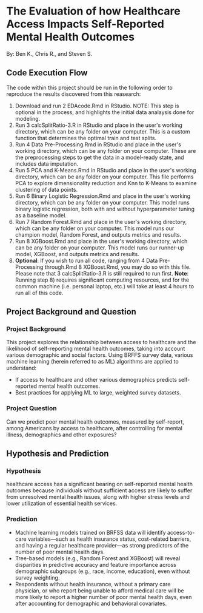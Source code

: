 # The Evaluation of how Healthcare Access Impacts Self-Reported Mental Health Outcomes
By: Ben K., Chris R., and Steven S.

## Code Execution Flow
The code within this project should be run in the following order to reproduce the results discovered from this reasearch:
1) Download and run 2 EDAcode.Rmd in RStudio. NOTE: This step is optional in the process, and highlights the initial data analaysis done for modeling.
2) Run 3 calcSplitRatio-3.R in RStudio and place in the user's working directory, which can be any folder on your computer. This is a custom function that determines the optimal train and test splits.
3) Run 4 Data Pre-Processing.Rmd in RStudio and place in the user's working directory, which can be any folder on your computer. These are the preprocessing steps to get the data in a model-ready state, and includes data imputation.
4) Run 5 PCA and K-Means.Rmd in RStudio and place in the user's working directory, which can be any folder on your computer. This file performs PCA to explore dimensionality reduction and Knn to K-Means to examine clustering of data points.
5) Run 6 Binary Logistic Regression.Rmd and place in the user's working directory, which can be any folder on your computer. This model runs binary logistic regression, both with and without hyperparameter tuning as a baseline model.
6) Run 7 Random Forest.Rmd and place in the user's working directory, which can be any folder on your computer. This model runs our champion model, Random Forest, and outputs metrics and results.
7) Run 8 XGBoost.Rmd and place in the user's working directory, which can be any folder on your computer. This model runs our runner-up model, XGBoost, and outputs metrics and results.
8) **Optional**: If you wish to run all code, ranging from 4 Data Pre-Processing through.Rmd 8 XGBoost.Rmd, you may do so with this file. Please note that 3 calcSplitRatio-3.R is still required to run first. **Note**: Running step 8) requires significant computing resources, and for the common machine (i.e. personal laptop, etc.) will take at least 4 hours to run all of this code.

## Project Background and Question
### Project Background
This project explores the relationship between access to healthcare and the likelihood of self-reporting mental health outcomes, taking into account various demographic and social factors. Using BRFFS survey data, various machine learning (herein referred to as ML) algorithms are applied to understand: 
- If access to healthcare and other various demographics predicts self-reported mental health outcomes.
- Best practices for applying ML to large, weighted survey datasets.
### Project Question
Can we predict poor mental health outcomes, measured by self-report, among Americans by access to healthcare, after controlling for mental illness, demographics and other exposures?
## Hypothesis and Prediction
### Hypothesis
healthcare access has a significant bearing on self-reported mental health outcomes because individuals without sufficient access are likely to suffer from unresolved mental health issues, along with higher stress levels and lower utilization of essential health services.
### Prediction
- Machine learning models trained on BRFSS data will identify access-to-care variables—such as health insurance status, cost-related barriers, and having a regular healthcare provider—as strong predictors of the number of poor mental health days.
- Tree-based models (e.g., Random Forest and XGBoost) will reveal disparities in predictive accuracy and feature importance across demographic subgroups (e.g., race, income, education), even without survey weighting.
- Respondents without health insurance, without a primary care physician, or who report being unable to afford medical care will be more likely to report a higher number of poor mental health days, even after accounting for demographic and behavioral covariates.




